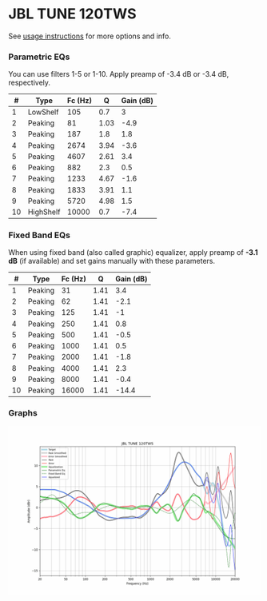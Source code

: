 # JBL TUNE 120TWS
See [usage instructions](https://github.com/jaakkopasanen/AutoEq#usage) for more options and info.

### Parametric EQs
You can use filters 1-5 or 1-10. Apply preamp of -3.4 dB or -3.4 dB, respectively.

|   # | Type      |   Fc (Hz) |    Q |   Gain (dB) |
|-----|-----------|-----------|------|-------------|
|   1 | LowShelf  |       105 | 0.7  |         3   |
|   2 | Peaking   |        81 | 1.03 |        -4.9 |
|   3 | Peaking   |       187 | 1.8  |         1.8 |
|   4 | Peaking   |      2674 | 3.94 |        -3.6 |
|   5 | Peaking   |      4607 | 2.61 |         3.4 |
|   6 | Peaking   |       882 | 2.3  |         0.5 |
|   7 | Peaking   |      1233 | 4.67 |        -1.6 |
|   8 | Peaking   |      1833 | 3.91 |         1.1 |
|   9 | Peaking   |      5720 | 4.98 |         1.5 |
|  10 | HighShelf |     10000 | 0.7  |        -7.4 |

### Fixed Band EQs
When using fixed band (also called graphic) equalizer, apply preamp of **-3.1 dB** (if available) and set gains manually with these parameters.

|   # | Type    |   Fc (Hz) |    Q |   Gain (dB) |
|-----|---------|-----------|------|-------------|
|   1 | Peaking |        31 | 1.41 |         3.4 |
|   2 | Peaking |        62 | 1.41 |        -2.1 |
|   3 | Peaking |       125 | 1.41 |        -1   |
|   4 | Peaking |       250 | 1.41 |         0.8 |
|   5 | Peaking |       500 | 1.41 |        -0.5 |
|   6 | Peaking |      1000 | 1.41 |         0.5 |
|   7 | Peaking |      2000 | 1.41 |        -1.8 |
|   8 | Peaking |      4000 | 1.41 |         2.3 |
|   9 | Peaking |      8000 | 1.41 |        -0.4 |
|  10 | Peaking |     16000 | 1.41 |       -14.4 |

### Graphs
![](./JBL%20TUNE%20120TWS.png)
